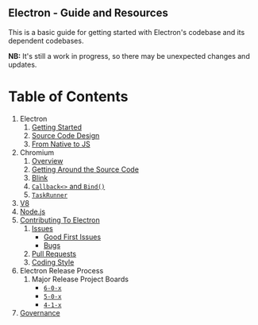 ## Electron - Guide and Resources

This is a basic guide for getting started with Electron's codebase and its dependent codebases.

**NB:** It's still a work in progress, so there may be unexpected changes and updates.

# Table of Contents

1. Electron
   1. [Getting Started](electron/overview.md)
   2. [Source Code Design](electron/overview.md#getting-around-the-source-code)
   4. [From Native to JS](electron/from-native-to-js.md)
2. Chromium
   1. [Overview](chromium/overview.md)
   2. [Getting Around the Source Code](chromium/overview.md#getting-around-the-source-code)
   3. [Blink](chromium/blink.md)
   4. [`Callback<>` and `Bind()`](chromium/callback-and-bind.md)
   5. [`TaskRunner`](chromium/taskrunner.md)
3. [V8](v8.md)
4. [Node.js](nodejs.md)
5. [Contributing To Electron](https://github.com/electron/electron/blob/master/CONTRIBUTING.md)
   1. [Issues](https://electronjs.org/docs/development/issues)
      * [Good First Issues](https://github.com/electron/electron/issues?q=is%3Aopen+is%3Aissue+label%3A%22good+first+issue%22)
      * [Bugs](https://github.com/electron/electron/issues?q=is%3Aopen+is%3Aissue+label%3A%22bug+%3Abeetle%3A%22)
   2. [Pull Requests](https://electronjs.org/docs/development/pull-requests)
   3. [Coding Style](https://electronjs.org/docs/development/coding-style)
6. Electron Release Process
   1. Major Release Project Boards
      * [`6-0-x`](https://github.com/electron/electron/projects/20)
      * [`5-0-x`](https://github.com/electron/electron/projects/15)
      * [`4-1-x`](https://github.com/orgs/electron/projects/17)
7. [Governance](https://github.com/electron/governance)